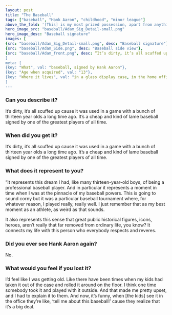 ```yaml
---
layout: post
title: "The Baseball"
tags: ["baseball", "Hank Aaron", "childhood", "minor league"]
above_the_fold: '[This] is my most prized possession, apart from anything related to my  family. It’s a Little League baseball that is signed by Hank Aaron.'
hero_image_src: "baseball/Adam_Sig_Detail-small.png"
hero_image_desc: "Baseball signature"
images: [
{src: "baseball/Adam_Sig_Detail-small.png", desc: "Baseball signature"},
{src: "baseball/Adam_Side.png", desc: "Baseball side view"},
{src: "baseball/Adam_front.png", desc: “It’s dirty, it’s all scuffed up cause it was used in a game with a bunch of thirteen year olds a long time ago."},
]
meta: [
{key: "What", val: "baseball, signed by Hank Aaron"},
{key: "Age when acquired", val: "13"},
{key: "Where it lives", val: "in a glass display case, in the home office"}
]
---
```


### Can you describe it?

It’s dirty, it’s all scuffed up cause it was used in a game with a bunch of thirteen year olds a 
long time ago. It’s a cheap and kind of lame baseball signed by one of the greatest players of all time.

### When did you get it?
It’s dirty, it’s all scuffed up cause it was used in a game with a bunch of 
thirteen year olds a long time ago. It’s a cheap and kind of lame baseball signed by one of the 
greatest players of all time.

### What does it represent to you?

“It represents this dream I had, like many thirteen-year-old boys, of being a professional baseball player. And in particular it represents a moment in time when I was at the pinnacle of my baseball powers. This is going to sound corny but it was a particular baseball tournament where, for whatever reason, I played really, really well. I just remember that as my best moment as an athlete, as weird as that sounds. 

It also represents this sense that great public historical figures, icons, heroes, aren’t really that far removed from ordinary life, you know? It connects my life with this person who everybody respects and reveres.

### Did you ever see Hank Aaron again?

No.

### What would you feel if you lost it?

I’d feel like I was getting old. Like there have been times when my kids had taken it out of the case and rolled it around on the floor. I think one time somebody took it and played with it outside. And that made me pretty upset, and I had to explain it to them. And now, it’s funny, when [the kids] see it in the office they’re like, ‘tell me about this baseball!’ cause they realize that it’s a big deal.


